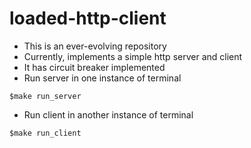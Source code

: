 # loaded-http-client

- This is an ever-evolving repository
- Currently, implements a simple http server and client
- It has circuit breaker implemented
- Run server in one instance of terminal
```
$make run_server
```
- Run client in another instance of terminal
```
$make run_client
```
